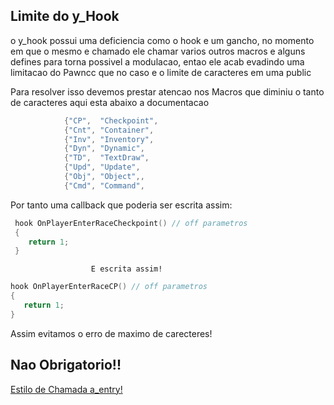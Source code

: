 
## Limite do y_Hook 

o y_hook possui uma deficiencia como o hook e um gancho, no momento em que o mesmo e chamado ele chamar varios outros macros e alguns defines para torna possivel a modulacao, entao ele acab evadindo uma limitacao do Pawncc que no caso e o limite de caracteres em uma public 


Para resolver isso devemos prestar atencao nos Macros que diminiu o tanto de caracteres  aqui esta abaixo a documentacao
```c
			{"CP",  "Checkpoint",
			{"Cnt", "Container",
			{"Inv", "Inventory",
			{"Dyn", "Dynamic",
			{"TD",  "TextDraw",
			{"Upd", "Update",
			{"Obj", "Object",,
			{"Cmd", "Command",

``` 

Por tanto uma callback que poderia ser escrita assim:

```c
 hook OnPlayerEnterRaceCheckpoint() // off parametros 
 {
    return 1;
 }
 ```
          
                      E escrita assim! 


 ```c
 hook OnPlayerEnterRaceCP() // off parametros 
 {
    return 1;
 }
 ```

 Assim evitamos o erro de maximo de carecteres! 



## Nao Obrigatorio!!

[Estilo de Chamada a_entry!](../Aulas/curso5.md)